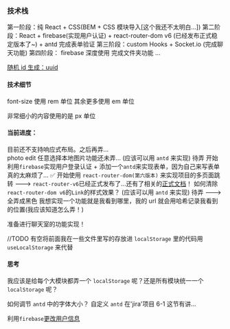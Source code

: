 ### 技术栈

第一阶段：纯 React + CSS(BEM + CSS 模块导入[这个我还不太明白...])
第二阶段：React + firebase(实现用户认证) + react-router-dom v6 (已经发布正式稳定版本了~) + antd 完成表单验证
第三阶段：custom Hooks + Socket.io (完成聊天功能)
第四阶段： firebase 深度使用 完成文件夹功能
...

[随机 id 生成：uuid](https://www.npmjs.com/package/uuid)

#### 技术细节

font-size 使用 rem 单位
其余更多使用 em 单位

非常细小的内容使用的是 px 单位

#### 当前进度：

目前还不支持响应式布局。之后再弄...  
photo edit 任意选择本地图片功能还未弄... (应该可以用 `antd` 来实现) 待弄
开始利用`firebase`实现用户登录认证 + 添加一个`antd`来实现表单，因为自己来写表单真的太麻烦了... ✅
开始使用 `react-router-dom(第六版本)` 来实现项目的多页面跳转 ---> `react-router-v6`已经正式发布了...还有了相关的[正式文档](https://reactrouter.com/docs/en/v6)！
如何清除`react-router-dom v6`的`Link`的样式效果？ (应该可以用 `antd` 来实现) 待弄 ---> 全弄成黑色
我想实现一个功能就是我看到哪里，我的 url 就会用哈希记录我看到的位置(我应该知道怎么弄！)

准备进行聊天室的功能实现！

//TODO 有空将前面我在一些文件里写的存放进 `localStorage` 里的代码用 `useLocalStorage` 来代替

#### 思考

我应该是给每个大模块都弄一个 `localStorage` 呢？还是所有模块统一一个 `localStorage` 呢？

如何调节 `antd` 中的字体大小？ 自定义 `antd` 在'jira'项目 6-1 这节有讲...

利用`firebase`[更改用户信息](https://stackoverflow.com/questions/59252529/firebase-current-user-update-phone-number)
